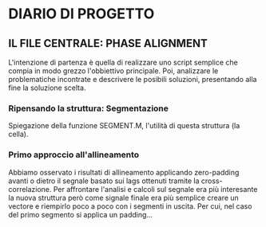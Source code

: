 # DIARIO DI PROGETTO

## IL FILE CENTRALE: PHASE ALIGNMENT ##
L'intenzione di partenza è quella di realizzare uno script semplice che compia in modo grezzo l'obbiettivo principale.
Poi, analizzare le problematiche incontrate e descrivere le posibili soluzioni, presentando alla fine la soluzione scelta.

### Ripensando la struttura: Segmentazione ###
Spiegazione della funzione SEGMENT.M, l'utilità di questa struttura (la cella).

### Primo approccio all'allineamento ###
Abbiamo osservato i risultati di allineamento applicando zero-padding avanti o dietro il segnale basato sui lags ottenuti tramite 
la cross-correlazione. Per affrontare l'analisi e calcoli sul segnale era più interesante la nuova struttura però come signale finale
era più semplice creare un vectore e riempirlo poco a poco con i segmenti in uscita. Per cui, nel caso del primo segmento si applica 
un padding...
